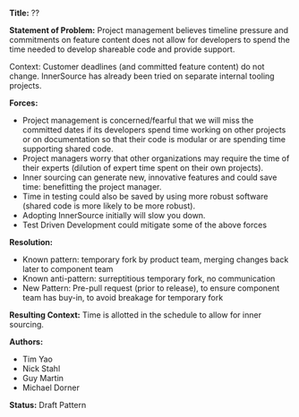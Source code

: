 **Title:** ??  

**Statement of Problem:**  Project management believes timeline pressure and commitments on feature content does not allow for developers to spend the time needed to develop shareable code and provide support.

Context: Customer deadlines (and committed feature content) do not change. InnerSource has already been tried on separate internal tooling projects.  

**Forces:**
- Project management is concerned/fearful that we will miss the committed dates if its developers spend time working on other projects or on documentation so that their code is modular or are spending time supporting shared code.
- Project managers worry that other organizations may require the time of their experts (dilution of expert time spent on their own projects).
- Inner sourcing can generate new, innovative features and could save time: benefitting the project manager. 
- Time in testing could also be saved by using more robust software (shared code is more likely to be more robust).
- Adopting InnerSource initially will slow you down.
- Test Driven Development could mitigate some of the above forces


**Resolution:** 
- Known pattern: temporary fork by product team, merging changes back later to component team
- Known anti-pattern: surreptitious temporary fork, no communication
- New Pattern: Pre-pull request (prior to release), to ensure component team has buy-in, to avoid breakage for temporary fork



**Resulting Context:** Time is allotted in the schedule to allow for inner sourcing.  

**Authors:**  
- Tim Yao
- Nick Stahl
- Guy Martin
- Michael Dorner

**Status:** Draft Pattern
